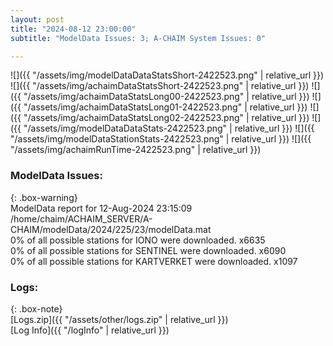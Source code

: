 ```yaml
---
layout: post
title: "2024-08-12 23:00:00"
subtitle: "ModelData Issues: 3; A-CHAIM System Issues: 0"

---
```


![]({{ "/assets/img/modelDataDataStatsShort-2422523.png" | relative_url }})
![]({{ "/assets/img/achaimDataStatsShort-2422523.png" | relative_url }})
![]({{ "/assets/img/achaimDataStatsLong00-2422523.png" | relative_url }})
![]({{ "/assets/img/achaimDataStatsLong01-2422523.png" | relative_url }})
![]({{ "/assets/img/achaimDataStatsLong02-2422523.png" | relative_url }})
![]({{ "/assets/img/modelDataDataStats-2422523.png" | relative_url }})
![]({{ "/assets/img/modelDataStationStats-2422523.png" | relative_url }})
![]({{ "/assets/img/achaimRunTime-2422523.png" | relative_url }})


### ModelData Issues:  
  
{: .box-warning}  
 ModelData report for 12-Aug-2024 23:15:09   
 /home/chaim/ACHAIM_SERVER/A-CHAIM/modelData/2024/225/23/modelData.mat   
 0% of all possible stations for IONO were downloaded. x6635   
 0% of all possible stations for SENTINEL were downloaded. x6090   
 0% of all possible stations for KARTVERKET were downloaded. x1097   
  


### Logs:  
  
{: .box-note}  
[Logs.zip]({{ "/assets/other/logs.zip" | relative_url }})  
[Log Info]({{ "/logInfo" | relative_url }})  
